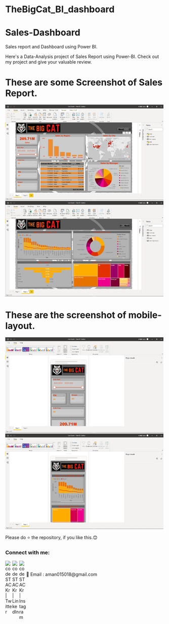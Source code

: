 # TheBigCat_BI_dashboard

# Sales-Dashboard
Sales report and Dashboard using Power BI.

Here's a Data-Analysis project of Sales Report using Power-BI. Check out my project and give your valuable review.


# These are some Screenshot of Sales Report.
<img src="https://github.com/abhi-511/Sales-Dashboard/blob/main/ScreenShots/S1.png" alt="alt text" height=300 width="500"/>         <img src="https://github.com/abhi-511/Sales-Dashboard/blob/main/ScreenShots/S2.png" alt="drawing"  height=300 width="500"/>

# These are the screenshot of mobile-layout.
<img src="https://github.com/abhi-511/Sales-Dashboard/blob/main/ScreenShots/S4.png" alt="drawing"  height=300 width="500"/>         <img src="https://github.com/abhi-511/Sales-Dashboard/blob/main/ScreenShots/S3.png" alt="drawing"  height=300 width="500"/>         


Please do ⭐ the repository, if you like this.😊


### Connect with me:


[<img align="left" alt="codeSTACKr | Twitter" width="22px" src="https://cdn.jsdelivr.net/npm/simple-icons@v3/icons/twitter.svg" />][twitter]
[<img align="left" alt="codeSTACKr | LinkedIn" width="22px" src="https://cdn.jsdelivr.net/npm/simple-icons@v3/icons/linkedin.svg" />][linkedin]
[<img align="left" alt="codeSTACKr | Instagram" width="22px" src="https://cdn.jsdelivr.net/npm/simple-icons@v3/icons/instagram.svg" />][instagram]

<br />

<br />
 📧 Email : aman015018@gmail.com




[twitter]: https://twitter.com/Abhijit89577918
[instagram]: https://www.instagram.com/_abhijit_gupta_/
[linkedin]: https://www.linkedin.com/in/abhijit-gupta-764a96209/

